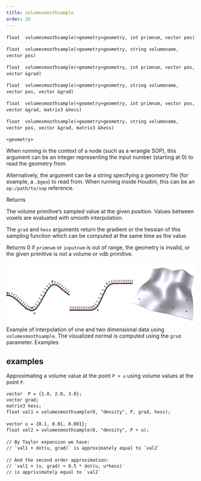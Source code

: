 ```yaml
---
title: volumesmoothsample
order: 20
---
```

`float  volumesmoothsample(<geometry>geometry, int primnum, vector pos)`

`float  volumesmoothsample(<geometry>geometry, string volumename, vector pos)`

`float  volumesmoothsample(<geometry>geometry, int primnum, vector pos, vector &grad)`

`float  volumesmoothsample(<geometry>geometry, string volumename, vector pos, vector &grad)`

`float  volumesmoothsample(<geometry>geometry, int primnum, vector pos, vector &grad, matrix3 &hess)`

`float  volumesmoothsample(<geometry>geometry, string volumename, vector pos, vector &grad, matrix3 &hess)`

`<geometry>`

When running in the context of a node (such as a wrangle SOP), this argument can be an integer representing the input number (starting at 0) to read the geometry from.

Alternatively, the argument can be a string specifying a geometry file (for example, a `.bgeo`) to read from. When running inside Houdini, this can be an `op:/path/to/sop` reference.

Returns

The volume primitive’s sampled value at the given position. Values between voxels are evaluated with smooth interpolation.

The `grad` and `hess` arguments return the gradient or the hessian of this sampling function which can be computed at the same time as the value.

Returns 0 if `primnum` or `inputnum` is out of range, the geometry is invalid, or the given primitive is not a volume or vdb primitive.

![](../_static/vex/volumesmoothsample.png)
Example of interpolation of one and two dimensional data using `volumesmoothsample`. The visualized normal is computed using the `grad` parameter.
Examples

## examples

Approximating a volume value at the point `P + u` using volume values at the point `P`.

```vex
vector  P = {1.0, 2.0, 3.0};
vector grad;
matrix3 hess;
float val1 = volumesmoothsample(0, "density", P, grad, hess);

vector u = {0.1, 0.01, 0.001};
float val2 = volumesmoothsample(0, "density", P + u);

// By Taylor expansion we have:
// `val1 + dot(u, grad)` is approximately equal to `val2`

// And the second order approximation:
// `val1 + (u, grad) + 0.5 * dot(u, u*hess)`
// is appriximately equal to `val2`

```
